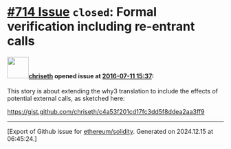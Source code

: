 # [\#714 Issue](https://github.com/ethereum/solidity/issues/714) `closed`: Formal verification including re-entrant calls

#### <img src="https://avatars.githubusercontent.com/u/9073706?v=4" width="50">[chriseth](https://github.com/chriseth) opened issue at [2016-07-11 15:37](https://github.com/ethereum/solidity/issues/714):

This story is about extending the why3 translation to include the effects of potential external calls, as sketched here:

https://gist.github.com/chriseth/c4a53f201cd17fc3dd5f8ddea2aa3ff9





-------------------------------------------------------------------------------



[Export of Github issue for [ethereum/solidity](https://github.com/ethereum/solidity). Generated on 2024.12.15 at 06:45:24.]
